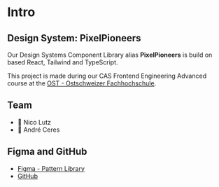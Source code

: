 # Intro

## Design System: PixelPioneers

Our Design Systems Component Library alias **PixelPioneers** is build on based React, Tailwind and TypeScript.

This project is made during our CAS Frontend Engineering Advanced course at the [OST - Ostschweizer Fachhochschule](https://www.ost.ch/).

## Team

- 🫡 Nico Lutz
- 🫡 André Ceres

## Figma and GitHub

- [Figma - Pattern Library](https://www.figma.com/file/nsXR2h0KwciWpuwKRD58FX/Mumble?type=design&node-id=1-5&mode=design&t=YaXuaUt3qSHIHVEY-0)
- [GitHub](https://github.com/ost-cas-fee-adv-23-24/design-system-component-library-pixelpioneers)
